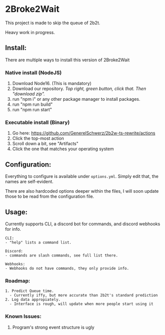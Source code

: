 # 2Broke2Wait

This project is made to skip the queue of 2b2t.

Heavy work in progress.

## Install:

There are multiple ways to install this version of 2Broke2Wait

### Native install (NodeJS)

1. Download Node16. (This is mandatory)
2. Download our repository. _Top right, green button, click that. Then "download zip"._
3. run "npm i" or any other package manager to install packages.
4. run "npm run build"
5. run "npm run start"

### Executable install (Binary)

1. Go here: https://github.com/GenerelSchwerz/2b2w-ts-rewrite/actions
2. Click the top-most action
3. Scroll down a bit, see "Artifacts"
4. Click the one that matches your operating system


## Configuration:

Everything to configure is available under `options.yml`.
Simply edit that, the names are self-evident.

There are also hardcoded options deeper within the files, I will soon update those to be read from the configuration file.

## Usage:

Currently supports CLI, a discord bot for commands, and discord webhooks for info.

    CLI:
    - "help" lists a command list.

    Discord:
    - commands are slash commands, see full list there.

    Webhooks:
    - Webhooks do not have commands, they only provide info.

### Roadmap:

    1. Predict Queue time.
      - Currently iffy, but more accurate than 2b2t's standard prediction
    2. Log data appropiately.
      - Interface is rough, will update when more people start using it

### Known Issues:

1. Program's strong event structure is ugly

